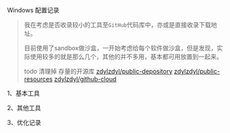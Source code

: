 Windows 配置记录

> 我在考虑是否收录较小的工具至`GitHub`代码库中，亦或是直接收录下载地址。
>
> 目前使用了sandbox做沙盒，一开始考虑给每个软件做沙盒，但是发现，实际使用较多的就是那么几个，其他的并不多用，基本都可用放置到一起来。
>
> todo 清理掉 存量的开源库
>   [zdylzdyl/public-depository](https://github.com/zdylzdyl/public-depository)
>   [zdylzdyl/public-resources](https://github.com/zdylzdyl/public-resources)
>   [zdylzdyl/github-cloud](https://github.com/zdylzdyl/github-cloud)

1、基本工具









2、其他工具





3、优化记录